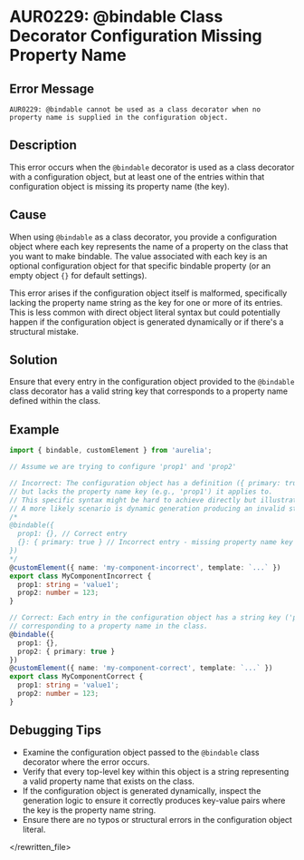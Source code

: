# AUR0229: @bindable Class Decorator Configuration Missing Property Name

## Error Message

`AUR0229: @bindable cannot be used as a class decorator when no property name is supplied in the configuration object.`

## Description

This error occurs when the `@bindable` decorator is used as a class decorator with a configuration object, but at least one of the entries within that configuration object is missing its property name (the key).

## Cause

When using `@bindable` as a class decorator, you provide a configuration object where each key represents the name of a property on the class that you want to make bindable. The value associated with each key is an optional configuration object for that specific bindable property (or an empty object `{}` for default settings).

This error arises if the configuration object itself is malformed, specifically lacking the property name string as the key for one or more of its entries. This is less common with direct object literal syntax but could potentially happen if the configuration object is generated dynamically or if there's a structural mistake.

## Solution

Ensure that every entry in the configuration object provided to the `@bindable` class decorator has a valid string key that corresponds to a property name defined within the class.

## Example

```typescript
import { bindable, customElement } from 'aurelia';

// Assume we are trying to configure 'prop1' and 'prop2'

// Incorrect: The configuration object has a definition ({ primary: true })
// but lacks the property name key (e.g., 'prop1') it applies to.
// This specific syntax might be hard to achieve directly but illustrates the concept.
// A more likely scenario is dynamic generation producing an invalid structure.
/*
@bindable({
  prop1: {}, // Correct entry
  {}: { primary: true } // Incorrect entry - missing property name key
})
*/
@customElement({ name: 'my-component-incorrect', template: `...` })
export class MyComponentIncorrect {
  prop1: string = 'value1';
  prop2: number = 123;
}

// Correct: Each entry in the configuration object has a string key ('prop1', 'prop2')
// corresponding to a property name in the class.
@bindable({
  prop1: {},
  prop2: { primary: true }
})
@customElement({ name: 'my-component-correct', template: `...` })
export class MyComponentCorrect {
  prop1: string = 'value1';
  prop2: number = 123;
}
```

## Debugging Tips

*   Examine the configuration object passed to the `@bindable` class decorator where the error occurs.
*   Verify that every top-level key within this object is a string representing a valid property name that exists on the class.
*   If the configuration object is generated dynamically, inspect the generation logic to ensure it correctly produces key-value pairs where the key is the property name string.
*   Ensure there are no typos or structural errors in the configuration object literal.

</rewritten_file>

